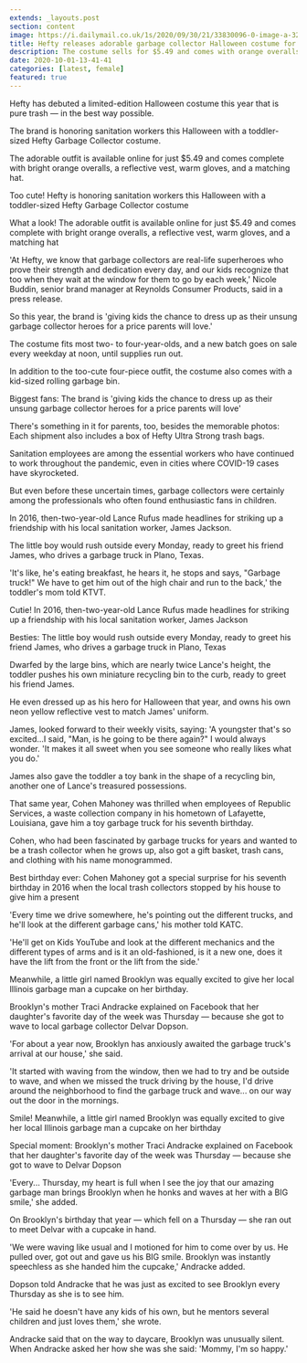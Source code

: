```yaml
---
extends: _layouts.post
section: content
image: https://i.dailymail.co.uk/1s/2020/09/30/21/33830096-0-image-a-32_1601499235391.jpg 
title: Hefty releases adorable garbage collector Halloween costume for toddlers 
description: The costume sells for $5.49 and comes with orange overalls, a reflective vest, gloves, a matching hat, and a kid-sized rolling garbage bin. It fits most two- to four-year-olds. 
date: 2020-10-01-13-41-41 
categories: [latest, female] 
featured: true 
--- 
```

Hefty has debuted a limited-edition Halloween costume this year that is pure trash — in the best way possible.

The brand is honoring sanitation workers this Halloween with a toddler-sized Hefty Garbage Collector costume.

The adorable outfit is available online for just $5.49 and comes complete with bright orange overalls, a reflective vest, warm gloves, and a matching hat. 

Too cute! Hefty is honoring sanitation workers this Halloween with a toddler-sized Hefty Garbage Collector costume

What a look! The adorable outfit is available online for just $5.49 and comes complete with bright orange overalls, a reflective vest, warm gloves, and a matching hat

'At Hefty, we know that garbage collectors are real-life superheroes who prove their strength and dedication every day, and our kids recognize that too when they wait at the window for them to go by each week,' Nicole Buddin, senior brand manager at Reynolds Consumer Products, said in a press release. 

So this year, the brand is 'giving kids the chance to dress up as their unsung garbage collector heroes for a price parents will love.' 

The costume fits most two- to four-year-olds, and a new batch goes on sale every weekday at noon, until supplies run out. 

In addition to the too-cute four-piece outfit, the costume also comes with a kid-sized rolling garbage bin.

Biggest fans: The brand is 'giving kids the chance to dress up as their unsung garbage collector heroes for a price parents will love'

There's something in it for parents, too, besides the memorable photos: Each shipment also includes a box of Hefty Ultra Strong trash bags.

Sanitation employees are among the essential workers who have continued to work throughout the pandemic, even in cities where COVID-19 cases have skyrocketed.

But even before these uncertain times, garbage collectors were certainly among the professionals who often found enthusiastic fans in children.

In 2016, then-two-year-old Lance Rufus made headlines for striking up a friendship with his local sanitation worker, James Jackson.

The little boy would rush outside every Monday, ready to greet his friend James, who drives a garbage truck in Plano, Texas. 

'It's like, he's eating breakfast, he hears it, he stops and says, "Garbage truck!" We have to get him out of the high chair and run to the back,' the toddler's mom told KTVT.

Cutie! In 2016, then-two-year-old Lance Rufus made headlines for striking up a friendship with his local sanitation worker, James Jackson 

Besties: The little boy would rush outside every Monday, ready to greet his friend James, who drives a garbage truck in Plano, Texas 

Dwarfed by the large bins, which are nearly twice Lance's height, the toddler pushes his own miniature recycling bin to the curb, ready to greet his friend James.

He even dressed up as his hero for Halloween that year, and owns his own neon yellow reflective vest to match James' uniform.  

James, looked forward to their weekly visits, saying: 'A youngster that's so excited...I said, "Man, is he going to be there again?" I would always wonder. 'It makes it all sweet when you see someone who really likes what you do.'

James also gave the toddler a toy bank in the shape of a recycling bin, another one of Lance's treasured possessions. 

That same year, Cohen Mahoney was thrilled when employees of Republic Services, a waste collection company in his hometown of Lafayette, Louisiana, gave him a toy garbage truck for his seventh birthday.

Cohen, who had been fascinated by garbage trucks for years and wanted to be a trash collector when he grows up, also got a gift basket, trash cans, and clothing with his name monogrammed. 

Best birthday ever: Cohen Mahoney got a special surprise for his seventh birthday in 2016 when the local trash collectors stopped by his house to give him a present 

'Every time we drive somewhere, he's pointing out the different trucks, and he'll look at the different garbage cans,' his mother told KATC.   

'He'll get on Kids YouTube and look at the different mechanics and the different types of arms and is it an old-fashioned, is it a new one, does it have the lift from the front or the lift from the side.'

Meanwhile, a little girl named Brooklyn was equally excited to give her local Illinois garbage man a cupcake on her birthday. 

Brooklyn's mother Traci Andracke explained on Facebook that her daughter's favorite day of the week was Thursday — because she got to wave to local garbage collector Delvar Dopson.

'For about a year now, Brooklyn has anxiously awaited the garbage truck's arrival at our house,' she said. 

'It started with waving from the window, then we had to try and be outside to wave, and when we missed the truck driving by the house, I'd drive around the neighborhood to find the garbage truck and wave... on our way out the door in the mornings.

Smile! Meanwhile, a little girl named Brooklyn was equally excited to give her local Illinois garbage man a cupcake on her birthday 

Special moment: Brooklyn's mother Traci Andracke explained on Facebook that her daughter's favorite day of the week was Thursday — because she got to wave to Delvar Dopson

'Every... Thursday, my heart is full when I see the joy that our amazing garbage man brings Brooklyn when he honks and waves at her with a BIG smile,' she added.

On Brooklyn's birthday that year — which fell on a Thursday — she ran out to meet Delvar with a cupcake in hand. 

'We were waving like usual and I motioned for him to come over by us. He pulled over, got out and gave us his BIG smile. Brooklyn was instantly speechless as she handed him the cupcake,' Andracke added.

Dopson told Andracke that he was just as excited to see Brooklyn every Thursday as she is to see him.

'He said he doesn't have any kids of his own, but he mentors several children and just loves them,' she wrote.

Andracke said that on the way to daycare, Brooklyn was unusually silent. When Andracke asked her how she was she said: 'Mommy, I'm so happy.' 

 

